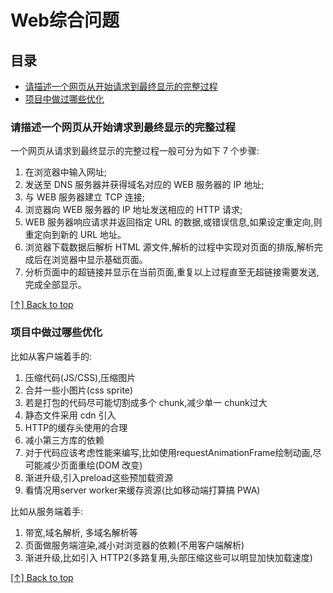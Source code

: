 # Web综合问题

## 目录

* [请描述一个网页从开始请求到最终显示的完整过程](#请描述一个网页从开始请求到最终显示的完整过程)
* [项目中做过哪些优化](#项目中做过哪些优化)

### 请描述一个网页从开始请求到最终显示的完整过程

一个网页从请求到最终显示的完整过程一般可分为如下 7 个步骤:

1. 在浏览器中输入网址;
1. 发送至 DNS 服务器并获得域名对应的 WEB 服务器的 IP 地址;
1. 与 WEB 服务器建立 TCP 连接;
1. 浏览器向 WEB 服务器的 IP 地址发送相应的 HTTP 请求;
1. WEB 服务器响应请求并返回指定 URL 的数据,或错误信息,如果设定重定向,则重定向到新的 URL 地址。
1. 浏览器下载数据后解析 HTML 源文件,解析的过程中实现对页面的排版,解析完成后在浏览器中显示基础页面。
1. 分析页面中的超链接并显示在当前页面,重复以上过程直至无超链接需要发送,完成全部显示。

[[↑] Back to top](#web综合问题)

### 项目中做过哪些优化

比如从客户端着手的:

 1. 压缩代码(JS/CSS),压缩图片
 1. 合并一些小图片(css sprite)
 1. 若是打包的代码尽可能切割成多个 chunk,减少单一 chunk过大
 1. 静态文件采用 cdn 引入
 1. HTTP的缓存头使用的合理
 1. 减小第三方库的依赖
 1. 对于代码应该考虑性能来编写,比如使用requestAnimationFrame绘制动画,尽可能减少页面重绘(DOM 改变)
 1. 渐进升级,引入preload这些预加载资源
 1. 看情况用server worker来缓存资源(比如移动端打算搞 PWA)

比如从服务端着手:

1. 带宽,域名解析, 多域名解析等
1. 页面做服务端渲染,减小对浏览器的依赖(不用客户端解析)
1. 渐进升级,比如引入 HTTP2(多路复用,头部压缩这些可以明显加快加载速度)

[[↑] Back to top](#web综合问题)
